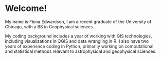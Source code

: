 # Welcome!

My name is Fiona Edwardson, I am a recent graduate of the University of Chicago, with a BS in Geophysical sciences.

My coding background includes a year of working with GIS technologies, including visualizations in QGIS and data wrangling in R. I also have two years of experience coding in Python, primarily working on computational and statistical methods relevant to astrophysical and geophysical sciences.
